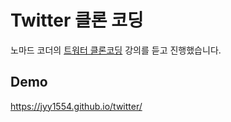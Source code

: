 # Twitter 클론 코딩

노마드 코더의 [트워터 클론코딩](https://nomadcoders.co/nwitter) 강의를 듣고 진행했습니다.

## Demo

https://jyy1554.github.io/twitter/

